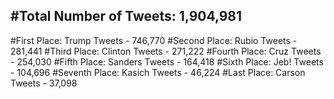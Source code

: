#Total Number of Tweets: 1,904,981 
---
#First Place: Trump Tweets - 746,770
#Second Place: Rubio Tweets - 281,441
#Third Place: Clinton Tweets - 271,222
#Fourth Place: Cruz Tweets - 254,030
#Fifth Place: Sanders Tweets - 164,418
#Sixth Place: Jeb! Tweets - 104,696
#Seventh Place: Kasich Tweets - 46,224
#Last Place: Carson Tweets - 37,098
